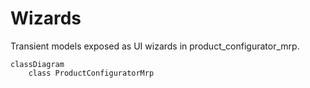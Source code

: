 # Wizards

Transient models exposed as UI wizards in product_configurator_mrp.

```mermaid
classDiagram
    class ProductConfiguratorMrp
```
